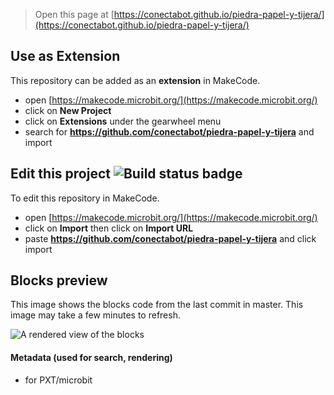 
> Open this page at [https://conectabot.github.io/piedra-papel-y-tijera/](https://conectabot.github.io/piedra-papel-y-tijera/)

## Use as Extension

This repository can be added as an **extension** in MakeCode.

* open [https://makecode.microbit.org/](https://makecode.microbit.org/)
* click on **New Project**
* click on **Extensions** under the gearwheel menu
* search for **https://github.com/conectabot/piedra-papel-y-tijera** and import

## Edit this project ![Build status badge](https://github.com/conectabot/piedra-papel-y-tijera/workflows/MakeCode/badge.svg)

To edit this repository in MakeCode.

* open [https://makecode.microbit.org/](https://makecode.microbit.org/)
* click on **Import** then click on **Import URL**
* paste **https://github.com/conectabot/piedra-papel-y-tijera** and click import

## Blocks preview

This image shows the blocks code from the last commit in master.
This image may take a few minutes to refresh.

![A rendered view of the blocks](https://github.com/conectabot/piedra-papel-y-tijera/raw/master/.github/makecode/blocks.png)

#### Metadata (used for search, rendering)

* for PXT/microbit
<script src="https://makecode.com/gh-pages-embed.js"></script><script>makeCodeRender("{{ site.makecode.home_url }}", "{{ site.github.owner_name }}/{{ site.github.repository_name }}");</script>
